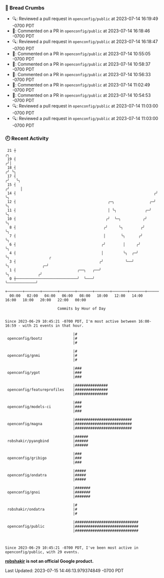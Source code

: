### 🍞 Bread Crumbs

 * 🔍: Reviewed a pull request in  `openconfig/public` at 2023-07-14 16:19:49 -0700 PDT
 * 💬: Commented on a PR in  `openconfig/public` at 2023-07-14 16:18:46 -0700 PDT
 * 🔍: Reviewed a pull request in  `openconfig/public` at 2023-07-14 16:18:47 -0700 PDT
 * 💬: Commented on a PR in  `openconfig/public` at 2023-07-14 10:55:05 -0700 PDT
 * 💬: Commented on a PR in  `openconfig/public` at 2023-07-14 10:58:37 -0700 PDT
 * 💬: Commented on a PR in  `openconfig/public` at 2023-07-14 10:56:33 -0700 PDT
 * 💬: Commented on a PR in  `openconfig/public` at 2023-07-14 11:02:49 -0700 PDT
 * 💬: Commented on a PR in  `openconfig/public` at 2023-07-14 10:54:53 -0700 PDT
 * 🔍: Reviewed a pull request in  `openconfig/public` at 2023-07-14 11:03:00 -0700 PDT
 * 🔍: Reviewed a pull request in  `openconfig/public` at 2023-07-14 11:03:00 -0700 PDT

### 🕘 Recent Activity
```
 21 ┼                                                                    ╭╮
 19 ┤                                                                   ╭╯│
 18 ┤                                                                  ╭╯ ╰╮
 17 ┤                                                                 ╭╯   ╰╮
 15 ┤                                                                ╭╯     │
 14 ┤                                                               ╭╯      ╰╮
 12 ┤                                          ╭─╮                ╭─╯        ╰╮
 11 ┤                                          │ ╰╮             ╭─╯           ╰╮
 10 ┤                                         ╭╯  ╰─╮          ╭╯              ╰╮
  8 ┤                                        ╭╯     ╰╮        ╭╯                ╰╮
  7 ┤                                        │       ╰╮      ╭╯                  ╰╮
  6 ┤                                       ╭╯        │     ╭╯                    ╰╮
  4 ┤                                       │         ╰╮  ╭─╯                      ╰╮                  ╭
  3 ┤                                      ╭╯          ╰──╯                         ╰╮               ╭─╯
  1 ┤                            ╭──╮   ╭──╯                                         ╰╮             ╭╯
  0 ┼────────────────────────────╯  ╰───╯                                             ╰─────────────╯
    +───────+───────+───────+───────+───────+───────+───────+───────+───────+───────+───────+───────+────
  00:00   02:00   04:00   06:00   08:00   10:00   12:00   14:00   16:00   18:00   20:00   22:00   00:00   

						Commits by Hour of Day


Since 2023-06-29 10:45:21 -0700 PDT, I'm most active between 16:00-16:59 - with 21 events in that hour.

```



```
                               |#
 openconfig/bootz              |#
                               |#

                               |#
 openconfig/gnmi               |#
                               |#

                               |###
 openconfig/ygot               |###
                               |###

                               |###############
 openconfig/featureprofiles    |###############
                               |###############

                               |###
 openconfig/models-ci          |###
                               |###

                               |##########################
 openconfig/magna              |##########################
                               |##########################

                               |######
 robshakir/pyangbind           |######
                               |######

                               |###
 openconfig/gribigo            |###
                               |###

                               |#####
 openconfig/ondatra            |#####
                               |#####

                               |#######
 openconfig/gnoi               |#######
                               |#######

                               |#
 robshakir/ondatra             |#
                               |#

                               |#############################
 openconfig/public             |#############################
                               |#############################



Since 2023-06-29 10:45:21 -0700 PDT, I've been most active in openconfig/public, with 29 events.

```
**[robshakir](mailto:robjs@google.com) is not an official Google product.**  


Last Updated: 2023-07-15 14:46:13.979374849 -0700 PDT
